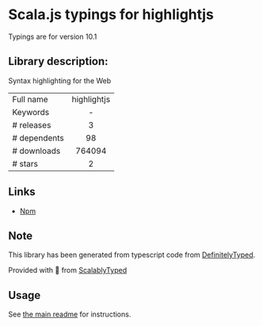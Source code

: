 
# Scala.js typings for highlightjs

Typings are for version 10.1

## Library description:
Syntax highlighting for the Web

|                    |                 |
| ------------------ | :-------------: |
| Full name          | highlightjs |
| Keywords           | - |
| # releases         | 3 |
| # dependents       | 98 |
| # downloads        | 764094 |
| # stars            | 2 |

## Links
- [Npm](https://www.npmjs.com/package/highlightjs)
    


## Note
This library has been generated from typescript code from [DefinitelyTyped](https://definitelytyped.org).

Provided with :purple_heart: from [ScalablyTyped](https://github.com/oyvindberg/ScalablyTyped)

## Usage
See [the main readme](../../readme.md) for instructions.


